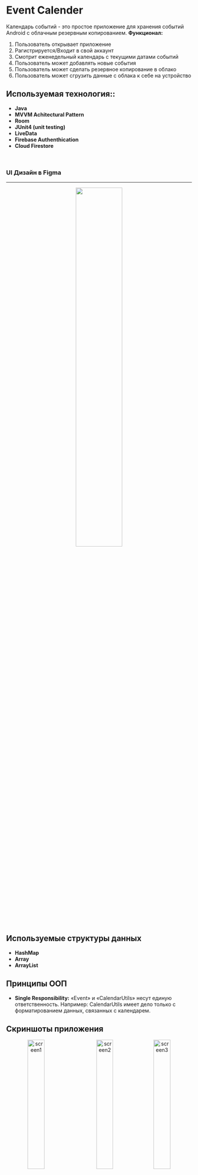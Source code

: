 # Event Calender 
Календарь событий - это простое приложение для хранения событий Android с облачным резервным копированием.
<b>Функционал:</b> 
1. Пользователь открывает приложение
2. Рагистрируется/Входит в свой аккаунт
3. Смотрит еженедельный календарь с текущими датами событий
4. Пользователь может добавлять новые события
5. Пользователь может сделать резервное копирование в облако
6. Пользователь может сгрузить данные с облака к себе на устройство

## Используемая технология::<b>
* Java 
* MVVM Achitectural Pattern
* Room 
* JUnit4 (unit testing)
* LiveData
* Firebase Authenthication
* Cloud Firestore</b>
<br/>

### UI Дизайн в Figma
------------------

<p align="center"> <img src="https://user-images.githubusercontent.com/30120066/135445079-a3ad392e-5276-4cc4-9d18-5741c3a41313.jpg" width="50%"/></p>

<br><br>

## Используемые структуры данных

* **HashMap**
* **Array**
* **ArrayList**


## Принципы ООП
* <b> Single Responsibility:</b> «Event» и «CalendarUtils» несут единую ответственность. Например: CalendarUtils имеет дело только с форматированием данных, связанных с календарем.

## Скриншоты приложения


<p align="center">
  <img alt="screen1" src="https://user-images.githubusercontent.com/30120066/135463398-7284c294-9ca7-451f-904e-fc5e9df57872.png" width="30%">
&nbsp; &nbsp; &nbsp; &nbsp;
  <img alt="screen2" src="https://user-images.githubusercontent.com/30120066/135463443-147ab93e-db9b-4c88-bd3e-d33424664c08.png" width="30%">

  <img alt="screen3" src="https://user-images.githubusercontent.com/30120066/135463453-17af8be1-8416-4b87-86f1-6b5666ffe005.png" width="30%">
</p>


